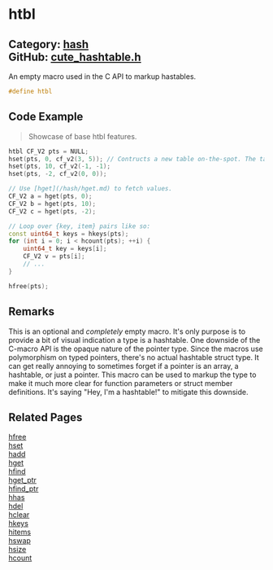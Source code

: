 [](../header.md ':include')

# htbl

Category: [hash](/api_reference?id=hash)  
GitHub: [cute_hashtable.h](https://github.com/RandyGaul/cute_framework/blob/master/include/cute_hashtable.h)  
---

An empty macro used in the C API to markup hastables.

```cpp
#define htbl
```

## Code Example

> Showcase of base htbl features.

```cpp
htbl CF_V2 pts = NULL;
hset(pts, 0, cf_v2(3, 5)); // Contructs a new table on-the-spot. The table is hidden behind `pts`.
hset(pts, 10, cf_v2(-1, -1);
hset(pts, -2, cf_v2(0, 0));

// Use [hget](/hash/hget.md) to fetch values.
CF_V2 a = hget(pts, 0);
CF_V2 b = hget(pts, 10);
CF_V2 c = hget(pts, -2);

// Loop over {key, item} pairs like so:
const uint64_t keys = hkeys(pts);
for (int i = 0; i < hcount(pts); ++i) {
    uint64_t key = keys[i];
    CF_V2 v = pts[i];
    // ...
}

hfree(pts);
```

## Remarks

This is an optional and _completely_ empty macro. It's only purpose is to provide a bit of visual indication a type is a
hashtable. One downside of the C-macro API is the opaque nature of the pointer type. Since the macros use polymorphism
on typed pointers, there's no actual hashtable struct type. It can get really annoying to sometimes forget if a pointer is an
array, a hashtable, or just a pointer. This macro can be used to markup the type to make it much more clear for function
parameters or struct member definitions. It's saying "Hey, I'm a hashtable!" to mitigate this downside.

## Related Pages

[hfree](/hash/hfree.md)  
[hset](/hash/hset.md)  
[hadd](/hash/hadd.md)  
[hget](/hash/hget.md)  
[hfind](/hash/hfind.md)  
[hget_ptr](/hash/hget_ptr.md)  
[hfind_ptr](/hash/hfind_ptr.md)  
[hhas](/hash/hhas.md)  
[hdel](/hash/hdel.md)  
[hclear](/hash/hclear.md)  
[hkeys](/hash/hkeys.md)  
[hitems](/hash/hitems.md)  
[hswap](/hash/hswap.md)  
[hsize](/hash/hsize.md)  
[hcount](/hash/hcount.md)  
